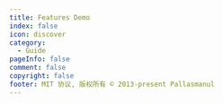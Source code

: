 ```yaml
---
title: Features Demo
index: false
icon: discover
category:
  - Guide
pageInfo: false
comment: false  
copyright: false
footer: MIT 协议, 版权所有 © 2013-present Pallasmanul
---
```


